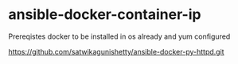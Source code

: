 # ansible-docker-container-ip

Prereqistes docker to be installed in os already and yum configured

https://github.com/satwikagunishetty/ansible-docker-py-httpd.git


